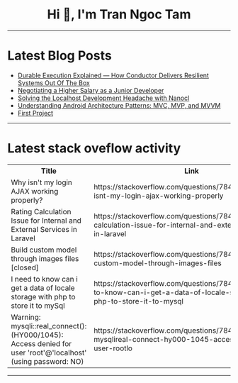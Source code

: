 <h1 align="center">Hi 👋, I'm Tran Ngoc Tam</h1>

---

# Latest Blog Posts 
<!-- BLOG-POST-LIST:START -->
- [Durable Execution Explained — How Conductor Delivers Resilient Systems Out Of The Box](https://dev.to/orkes/durable-execution-explained-how-conductor-delivers-resilient-systems-out-of-the-box-3i1p)
- [Negotiating a Higher Salary as a Junior Developer](https://dev.to/sotergreco/negotiating-a-higher-salary-as-a-junior-developer-nhb)
- [Solving the Localhost Development Headache with Nanocl](https://dev.to/leone/solving-the-localhost-development-headache-with-nanocl-41ak)
- [Understanding Android Architecture Patterns: MVC, MVP, and MVVM](https://dev.to/saurabh18071998/understanding-android-architecture-patterns-mvc-mvp-and-mvvm-3h17)
- [First Project](https://dev.to/taird0/first-project-2mjg)
<!-- BLOG-POST-LIST:END -->

---

# Latest stack oveflow activity
<table>
  <tr><th>Title</th><th>Link</th></tr>
  <!-- STACKOVERFLOW:START --><tr><td>Why isn&#39;t my login AJAX working properly?</td><td>https://stackoverflow.com/questions/78455661/why-isnt-my-login-ajax-working-properly</td></tr><tr><td>Rating Calculation Issue for Internal and External Services in Laravel</td><td>https://stackoverflow.com/questions/78455657/rating-calculation-issue-for-internal-and-external-services-in-laravel</td></tr><tr><td>Build custom model through images files [closed]</td><td>https://stackoverflow.com/questions/78455399/build-custom-model-through-images-files</td></tr><tr><td>I need to know can i get a data of locale storage with php to store it to mySql</td><td>https://stackoverflow.com/questions/78455162/i-need-to-know-can-i-get-a-data-of-locale-storage-with-php-to-store-it-to-mysql</td></tr><tr><td>Warning: mysqli::real_connect&lpar;&rpar;: &lpar;HY000/1045&rpar;: Access denied for user &#39;root&#39;@&#39;localhost&#39; &lpar;using password: NO&rpar;</td><td>https://stackoverflow.com/questions/78455152/warning-mysqlireal-connect-hy000-1045-access-denied-for-user-rootlo</td></tr><!-- STACKOVERFLOW:END -->
</table>

---


